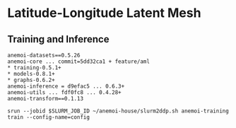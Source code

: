 # Latitude-Longitude Latent Mesh
## Training and Inference


```
anemoi-datasets==0.5.26
anemoi-core ... commit=5dd32ca1 + feature/aml
* training-0.5.1+
* models-0.8.1+
* graphs-0.6.2+
anemoi-inference = d9efac5 ... 0.6.3+
anemoi-utils ... fdf0fc8 ... 0.4.28+
anemoi-transform==0.1.13
```

```
srun --jobid $SLURM_JOB_ID ~/anemoi-house/slurm2ddp.sh anemoi-training train --config-name=config
```
